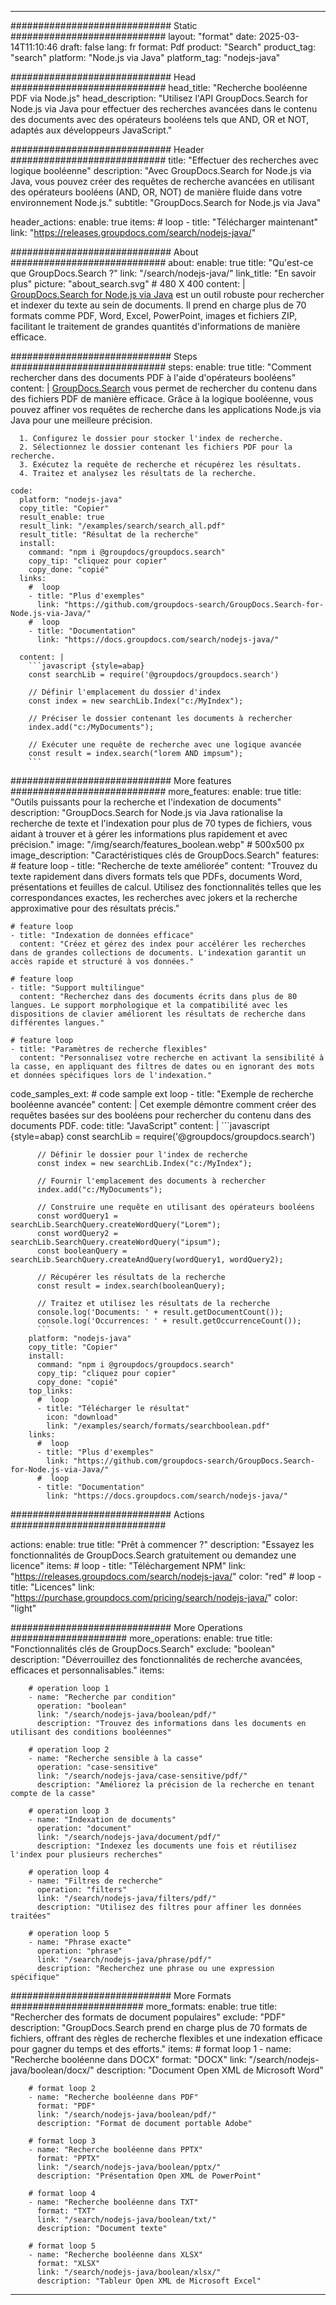 
---
############################# Static ############################
layout: "format"
date:  2025-03-14T11:10:46
draft: false
lang: fr
format: Pdf
product: "Search"
product_tag: "search"
platform: "Node.js via Java"
platform_tag: "nodejs-java"

############################# Head ############################
head_title: "Recherche booléenne PDF via Node.js"
head_description: "Utilisez l'API GroupDocs.Search for Node.js via Java pour effectuer des recherches avancées dans le contenu des documents avec des opérateurs booléens tels que AND, OR et NOT, adaptés aux développeurs JavaScript."

############################# Header ############################
title: "Effectuer des recherches avec logique booléenne" 
description: "Avec GroupDocs.Search for Node.js via Java, vous pouvez créer des requêtes de recherche avancées en utilisant des opérateurs booléens (AND, OR, NOT) de manière fluide dans votre environnement Node.js."
subtitle: "GroupDocs.Search for Node.js via Java" 

header_actions:
  enable: true
  items:
    #  loop
    - title: "Télécharger maintenant"
      link: "https://releases.groupdocs.com/search/nodejs-java/"
      
############################# About ############################
about:
    enable: true
    title: "Qu'est-ce que GroupDocs.Search ?"
    link: "/search/nodejs-java/"
    link_title: "En savoir plus"
    picture: "about_search.svg" # 480 X 400
    content: |
       [GroupDocs.Search for Node.js via Java](/search/nodejs-java/) est un outil robuste pour rechercher et indexer du texte au sein de documents. Il prend en charge plus de 70 formats comme PDF, Word, Excel, PowerPoint, images et fichiers ZIP, facilitant le traitement de grandes quantités d'informations de manière efficace.

############################# Steps ############################
steps:
    enable: true
    title: "Comment rechercher dans des documents PDF à l'aide d'opérateurs booléens"
    content: |
      [GroupDocs.Search](/search/nodejs-java/) vous permet de rechercher du contenu dans des fichiers PDF de manière efficace. Grâce à la logique booléenne, vous pouvez affiner vos requêtes de recherche dans les applications Node.js via Java pour une meilleure précision.
      
      1. Configurez le dossier pour stocker l'index de recherche.
      2. Sélectionnez le dossier contenant les fichiers PDF pour la recherche.
      3. Exécutez la requête de recherche et récupérez les résultats.
      4. Traitez et analysez les résultats de la recherche.
   
    code:
      platform: "nodejs-java"
      copy_title: "Copier"
      result_enable: true
      result_link: "/examples/search/search_all.pdf"
      result_title: "Résultat de la recherche"
      install:
        command: "npm i @groupdocs/groupdocs.search"
        copy_tip: "cliquez pour copier"
        copy_done: "copié"
      links:
        #  loop
        - title: "Plus d'exemples"
          link: "https://github.com/groupdocs-search/GroupDocs.Search-for-Node.js-via-Java/"
        #  loop
        - title: "Documentation"
          link: "https://docs.groupdocs.com/search/nodejs-java/"
          
      content: |
        ```javascript {style=abap}
        const searchLib = require('@groupdocs/groupdocs.search')

        // Définir l'emplacement du dossier d'index
        const index = new searchLib.Index("c:/MyIndex");

        // Préciser le dossier contenant les documents à rechercher
        index.add("c:/MyDocuments");

        // Exécuter une requête de recherche avec une logique avancée
        const result = index.search("lorem AND impsum");
        ```            

############################# More features ############################
more_features:
  enable: true
  title: "Outils puissants pour la recherche et l'indexation de documents"
  description: "GroupDocs.Search for Node.js via Java rationalise la recherche de texte et l'indexation pour plus de 70 types de fichiers, vous aidant à trouver et à gérer les informations plus rapidement et avec précision."
  image: "/img/search/features_boolean.webp" # 500x500 px
  image_description: "Caractéristiques clés de GroupDocs.Search"
  features:
    # feature loop
    - title: "Recherche de texte améliorée"
      content: "Trouvez du texte rapidement dans divers formats tels que PDFs, documents Word, présentations et feuilles de calcul. Utilisez des fonctionnalités telles que les correspondances exactes, les recherches avec jokers et la recherche approximative pour des résultats précis."

    # feature loop
    - title: "Indexation de données efficace"
      content: "Créez et gérez des index pour accélérer les recherches dans de grandes collections de documents. L'indexation garantit un accès rapide et structuré à vos données."

    # feature loop
    - title: "Support multilingue"
      content: "Recherchez dans des documents écrits dans plus de 80 langues. Le support morphologique et la compatibilité avec les dispositions de clavier améliorent les résultats de recherche dans différentes langues."

    # feature loop
    - title: "Paramètres de recherche flexibles"
      content: "Personnalisez votre recherche en activant la sensibilité à la casse, en appliquant des filtres de dates ou en ignorant des mots et données spécifiques lors de l'indexation."
      
  code_samples_ext:
    # code sample ext loop
    - title: "Exemple de recherche booléenne avancée"
      content: |
        Cet exemple démontre comment créer des requêtes basées sur des booléens pour rechercher du contenu dans des documents PDF.
      code:
        title: "JavaScript"
        content: |
          ```javascript {style=abap}
          const searchLib = require('@groupdocs/groupdocs.search')
          
          // Définir le dossier pour l'index de recherche
          const index = new searchLib.Index("c:/MyIndex");
              
          // Fournir l'emplacement des documents à rechercher
          index.add("c:/MyDocuments");

          // Construire une requête en utilisant des opérateurs booléens
          const wordQuery1 = searchLib.SearchQuery.createWordQuery("Lorem");
          const wordQuery2 = searchLib.SearchQuery.createWordQuery("ipsum");
          const booleanQuery = searchLib.SearchQuery.createAndQuery(wordQuery1, wordQuery2);

          // Récupérer les résultats de la recherche
          const result = index.search(booleanQuery);
          
          // Traitez et utilisez les résultats de la recherche
          console.log('Documents: ' + result.getDocumentCount());
          console.log('Occurrences: ' + result.getOccurrenceCount());
          ```
        platform: "nodejs-java"
        copy_title: "Copier"
        install:
          command: "npm i @groupdocs/groupdocs.search"
          copy_tip: "cliquez pour copier"
          copy_done: "copié"
        top_links:
          #  loop
          - title: "Télécharger le résultat"
            icon: "download"
            link: "/examples/search/formats/searchboolean.pdf"
        links:
          #  loop
          - title: "Plus d'exemples"
            link: "https://github.com/groupdocs-search/GroupDocs.Search-for-Node.js-via-Java/"
          #  loop
          - title: "Documentation"
            link: "https://docs.groupdocs.com/search/nodejs-java/"
            

            


############################# Actions ############################

actions:
  enable: true
  title: "Prêt à commencer ?"
  description: "Essayez les fonctionnalités de GroupDocs.Search gratuitement ou demandez une licence"
  items:
    #  loop
    - title: "Téléchargement NPM"
      link: "https://releases.groupdocs.com/search/nodejs-java/"
      color: "red"
        #  loop
    - title: "Licences"
      link: "https://purchase.groupdocs.com/pricing/search/nodejs-java/"
      color: "light"


############################# More Operations #####################
more_operations:
    enable: true
    title: "Fonctionnalités clés de GroupDocs.Search"
    exclude: "boolean"
    description: "Déverrouillez des fonctionnalités de recherche avancées, efficaces et personnalisables."
    items: 
          
        # operation loop 1
        - name: "Recherche par condition"
          operation: "boolean"
          link: "/search/nodejs-java/boolean/pdf/"
          description: "Trouvez des informations dans les documents en utilisant des conditions booléennes"

        # operation loop 2
        - name: "Recherche sensible à la casse"
          operation: "case-sensitive"
          link: "/search/nodejs-java/case-sensitive/pdf/"
          description: "Améliorez la précision de la recherche en tenant compte de la casse"

        # operation loop 3
        - name: "Indexation de documents"
          operation: "document"
          link: "/search/nodejs-java/document/pdf/"
          description: "Indexez les documents une fois et réutilisez l'index pour plusieurs recherches"

        # operation loop 4
        - name: "Filtres de recherche"
          operation: "filters"
          link: "/search/nodejs-java/filters/pdf/"
          description: "Utilisez des filtres pour affiner les données traitées"

        # operation loop 5
        - name: "Phrase exacte"
          operation: "phrase"
          link: "/search/nodejs-java/phrase/pdf/"
          description: "Recherchez une phrase ou une expression spécifique"
          
        
          
############################# More Formats ########################
more_formats:
    enable: true
    title: "Rechercher des formats de document populaires"
    exclude: "PDF"
    description: "GroupDocs.Search prend en charge plus de 70 formats de fichiers, offrant des règles de recherche flexibles et une indexation efficace pour gagner du temps et des efforts."
    items: 
        # format loop 1
        - name: "Recherche booléenne dans DOCX"
          format: "DOCX"
          link: "/search/nodejs-java/boolean/docx/"
          description: "Document Open XML de Microsoft Word"
          
        # format loop 2
        - name: "Recherche booléenne dans PDF"
          format: "PDF"
          link: "/search/nodejs-java/boolean/pdf/"
          description: "Format de document portable Adobe"
          
        # format loop 3
        - name: "Recherche booléenne dans PPTX"
          format: "PPTX"
          link: "/search/nodejs-java/boolean/pptx/"
          description: "Présentation Open XML de PowerPoint"

        # format loop 4
        - name: "Recherche booléenne dans TXT"
          format: "TXT"
          link: "/search/nodejs-java/boolean/txt/"
          description: "Document texte"
          
        # format loop 5
        - name: "Recherche booléenne dans XLSX"
          format: "XLSX"
          link: "/search/nodejs-java/boolean/xlsx/"
          description: "Tableur Open XML de Microsoft Excel"
  

---